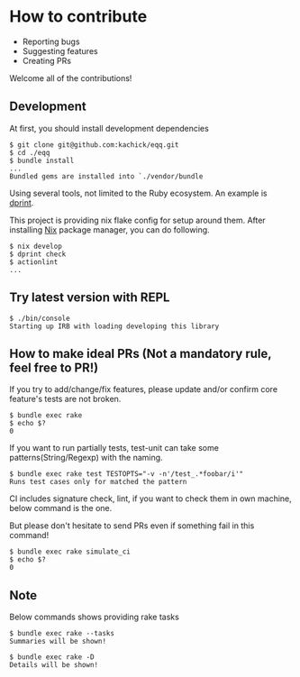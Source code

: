 # How to contribute

- Reporting bugs
- Suggesting features
- Creating PRs

Welcome all of the contributions!

## Development

At first, you should install development dependencies

```console
$ git clone git@github.com:kachick/eqq.git
$ cd ./eqq
$ bundle install
...
Bundled gems are installed into `./vendor/bundle
```

Using several tools, not limited to the Ruby ecosystem.
An example is [dprint](https://github.com/dprint/dprint).

This project is providing nix flake config for setup around them.
After installing [Nix](https://nixos.org/) package manager, you can do following.

```console
$ nix develop
$ dprint check
$ actionlint
...
```

## Try latest version with REPL

```console
$ ./bin/console
Starting up IRB with loading developing this library
```

## How to make ideal PRs (Not a mandatory rule, feel free to PR!)

If you try to add/change/fix features, please update and/or confirm core feature's tests are not broken.

```console
$ bundle exec rake
$ echo $?
0
```

If you want to run partially tests, test-unit can take some patterns(String/Regexp) with the naming.

```console
$ bundle exec rake test TESTOPTS="-v -n'/test_.*foobar/i'"
Runs test cases only for matched the pattern
```

CI includes signature check, lint, if you want to check them in own machine, below command is the one.

But please don't hesitate to send PRs even if something fail in this command!

```console
$ bundle exec rake simulate_ci
$ echo $?
0
```

## Note

Below commands shows providing rake tasks

```console
$ bundle exec rake --tasks
Summaries will be shown!

$ bundle exec rake -D
Details will be shown!
```
